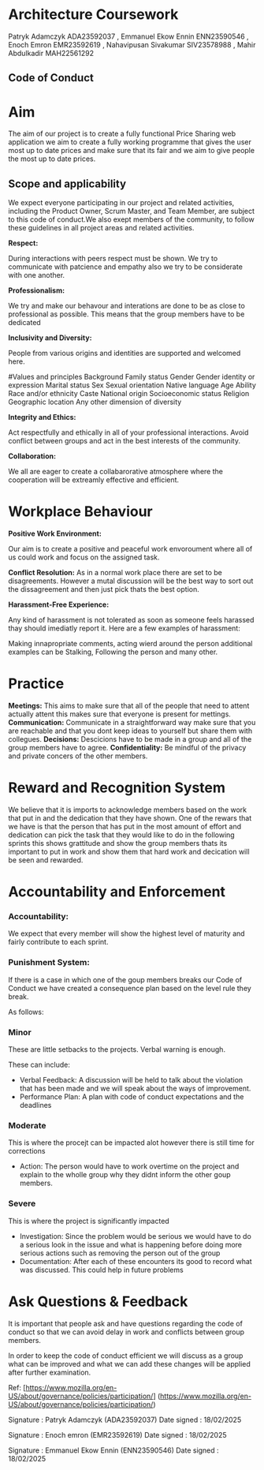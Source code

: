 # Architecture Coursework

Patryk Adamczyk ADA23592037 , Emmanuel Ekow Ennin ENN23590546 , Enoch Emron EMR23592619 , Nahavipusan Sivakumar SIV23578988 , Mahir Abdulkadir MAH22561292

## Code of Conduct 

# Aim

The aim of our project is to create a fully functional Price Sharing web application we aim to create a fully working programme that gives
the user most up to date prices and make sure that its fair and we aim to give people the most up to date prices.

## Scope and applicability 

We expect everyone participating in our project and related activities, including the Product Owner, Scrum Master, and Team Member, are subject to this code of conduct.We also exept members of the community, to follow these guidelines in all project areas and related activities.

**Respect:**

During interactions with peers respect must be shown. We try to communicate with patcience and empathy also we try to be considerate with one another.

**Professionalism:** 

We try and make our behavour and interations are done to be as close to professional as possible. This means that the group members have to be dedicated 

**Inclusivity and Diversity:** 

People from various origins and identities are supported and
welcomed here. 

#Values and principles 
Background
Family status
Gender
Gender identity or expression
Marital status
Sex
Sexual orientation
Native language
Age
Ability
Race and/or ethnicity
Caste
National origin
Socioeconomic status
Religion
Geographic location
Any other dimension of diversity

**Integrity and Ethics:**

Act respectfully and ethically in all of your professional interactions. Avoid conflict between groups and act in the best interests of the community.

**Collaboration:** 

We all are eager to create a collabarorative atmosphere where the cooperation will be extreamly effective and efficient. 

# Workplace Behaviour

**Positive Work Environment:** 

Our aim is to create a positive and peaceful work envoroument where all of us could work and focus on the assigned task.

**Conflict Resolution:** 
As in a normal work place there are set to be disagreements. However a mutal discussion will be the best way to sort out the dissagreement and then just pick thats the best option.

**Harassment-Free Experience:**

Any kind of harassment is not tolerated as soon as someone feels harassed thay should imediatly report it. 
Here are a few examples of harassment:

Making innapropriate comments, acting wierd around the person additional examples can be Stalking, Following the person and many other.

# Practice

**Meetings:** This aims to make sure that all of the people that need to attent actually attent this makes sure that everyone is present for mettings. 
**Communication:** 
Communicate in a straightforward way make sure that you are reachable and that you dont keep ideas to yourself but share them with collegues.
**Decisions:** 
Descicions have to be made in a group and all of the group members have to agree.
**Confidentiality:** 
Be mindful of the privacy and private concers of the other members.

# Reward and Recognition System

We believe that it is imports to acknowledge members based on the work that put in and the dedication that they have shown. One of the rewars that we have is that the person that has put in the most amount of effort and dedication can pick the task that they would like to do in the following sprints this shows grattitude and show the group members thats its important to put in work and show them that hard work and decication will be seen and rewarded.

# Accountability and Enforcement

### Accountability:

 We expect that every member will show the highest level of maturity and fairly contribute to each sprint. 

### Punishment System:

If there is a case in which one of the goup members breaks our Code of Conduct we have created a consequence plan based on the level rule they break.

As follows: 

### Minor

These are little setbacks to the projects. Verbal warning is enough.

These can include:

- Verbal Feedback: A discussion will be held to talk about the violation that has been made and we will speak about the ways of improvement.
- Performance Plan: A plan with code of conduct expectations and the deadlines 

### Moderate

This is where the procejt can be impacted alot however there is still time for corrections 

- Action: The person would have to work overtime on the project and explain to the wholle group why they didnt inform the other goup members.

### Severe

This is where the project is significantly impacted

- Investigation: Since the problem would be serious we would have to do a serious look in the issue and what is happening before doing more serious actions such as removing the person out of the group
- Documentation: After each of these encounters its good to record what was discussed. This could help in future problems

# Ask Questions & Feedback

It is important that people ask and have questions regarding the code of conduct so that we can avoid delay in work and conflicts between group members.

In order to keep the code of conduct efficient we will discuss as a group what can be improved and what we can add these changes will be applied after further examination.

Ref: [https://www.mozilla.org/en-US/about/governance/policies/participation/]
(https://www.mozilla.org/en-US/about/governance/policies/participation/)

Signature : Patryk Adamczyk (ADA23592037) 
Date signed : 18/02/2025

Signature : Enoch emron (EMR23592619) 
Date signed : 18/02/2025

Signature : Emmanuel Ekow Ennin (ENN23590546)
Date signed : 18/02/2025

